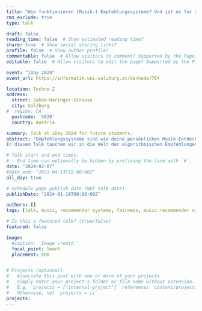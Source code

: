 ```yaml
---
title: "Wie funktionieren (Musik-) Empfehlungssysteme? Und ist es für alle fair, was ich zu hören bekomme?"
cms_exclude: true
type: talk

draft: false
reading_time: false  # Show estimated reading time?
share: true  # Show social sharing links?
profile: false  # Show author profile?
commentable: false  # Allow visitors to comment? Supported by the Page, Post, and Docs content types.
editable: false  # Allow visitors to edit the page? Supported by the Page, Post, and Docs content types.

event: "iDay 2024"
event_url: https://informatik.uni-salzburg.at/de/node/764

location: Techno-Z
address:
  street: Jakob-Haringer-Strasse
  city: Salzburg
#  region: CA
  postcode: '5020'
  country: Austria

summary: Talk at iDay 2024 for future students.
abstract: "Empfehlungssysteme sind wie deine persönlichen Musik-Entdecker im Internet. Sie helfen dir, die besten Songs zu finden, basierend auf dem, was du magst. Aber wie genau funktionieren diese Systeme, die dir sagen, 'Wenn du das magst, wirst du auch das mögen'? Und ist es wirklich fair für alle?
In diesem Talk tauchen wir in die Welt der algorithmischen Empfehlungen ein, die nicht nur beim Online-Shopping, sondern auch auf Musikplattformen eine große Rolle spielen. Erfahre, wie diese Systeme arbeiten, und warum sie manchmal nicht so ideal sind, wie sie sein sollten. Fragst du dich, warum Musikvorschläge für deine Freunde besser passen als für dich? Welche Artists werden häufig empfohlen und warum? Mach mit, um herauszufinden, wie Empfehlungssysteme funktionieren und und ob das, was als 'fair' gilt, für alle gleich ist!"

# Talk start and end times.
#   End time can optionally be hidden by prefixing the line with `#`.
date: "2024-02-07"
#date_end: "2021-04-13T15:00:00Z"
all_day: true

# Schedule page publish date (NOT talk date).
publishDate: "2024-01-16T00:00:00Z"

authors: []
tags: [talk, music, recommender systems, fairness, music recommender systems, communication to the public]

# Is this a featured talk? (true/false)
featured: false

image:
  #caption: 'Image credit:'
  focal_point: Smart
  placement: 500


# Projects (optional).
#   Associate this post with one or more of your projects.
#   Simply enter your project's folder or file name without extension.
#   E.g. `projects = ["internal-project"]` references `content/project/deep-learning/index.md`.
#   Otherwise, set `projects = []`.
projects:
---
```



